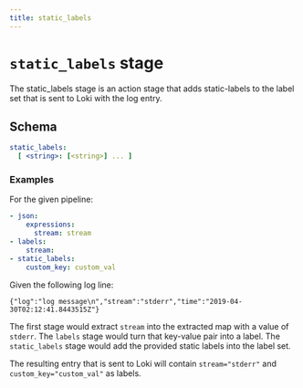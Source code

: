 ```yaml
---
title: static_labels
---
```

# `static_labels` stage

The static_labels stage is an action stage that adds static-labels to the label set that is sent to Loki with the log entry.

## Schema

```yaml
static_labels:
  [ <string>: [<string>] ... ]
```

### Examples

For the given pipeline:

```yaml
- json:
    expressions:
      stream: stream
- labels:
    stream:
- static_labels:
    custom_key: custom_val
```

Given the following log line:

```
{"log":"log message\n","stream":"stderr","time":"2019-04-30T02:12:41.8443515Z"}
```

The first stage would extract `stream` into the extracted map with a value of
`stderr`. The `labels` stage would turn that key-value pair into a label. The
`static_labels` stage would add the provided static labels into the label set.

The resulting entry that is sent to Loki will contain `stream="stderr"` and `custom_key="custom_val"` as labels.
